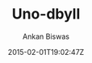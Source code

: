 ---
title: "Uno-dbyll"
github: https://github.com/meliodus/uno-dbyll
demo: http://meliodus.github.io/uno-dbyll/
author: Ankan Biswas

ssg:
  - Jekyll
cms:
  - No Cms
date: 2015-02-01T19:02:47Z
github_branch: gh-pages
stale: true
---